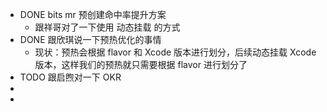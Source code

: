 - DONE bits mr 预创建命中率提升方案
	- 跟祥哥对了一下使用 动态挂载 的方式
- DONE 跟欣琪说一下预热优化的事情
	- 现状：预热会根据 flavor 和 Xcode 版本进行划分，后续动态挂载 Xcode 版本，这样我们的预热就只需要根据 flavor 进行划分了
- TODO 跟启煦对一下 OKR
-
-